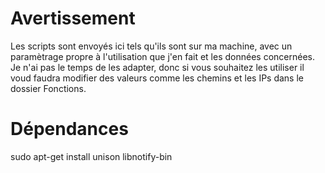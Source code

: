 # Avertissement

Les scripts sont envoyés ici tels qu'ils sont sur ma machine, avec un paramètrage propre à l'utilisation que j'en fait et les données concernées.
Je n'ai pas le temps de les adapter, donc si vous souhaitez les utiliser il voud faudra modifier des valeurs comme les chemins et les IPs dans le dossier Fonctions. 

# Dépendances

sudo apt-get install unison libnotify-bin
